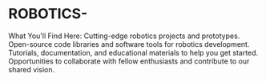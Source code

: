 # ROBOTICS-
What You'll Find Here:  Cutting-edge robotics projects and prototypes. Open-source code libraries and software tools for robotics development. Tutorials, documentation, and educational materials to help you get started. Opportunities to collaborate with fellow enthusiasts and contribute to our shared vision.
